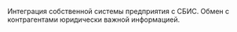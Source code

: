 Интеграция собственной системы предприятия с СБИС. Обмен с контрагентами юридически важной информацией.
